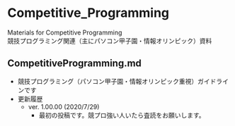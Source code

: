 # Competitive_Programming
Materials for Competitive Programming  
競技プログラミング関連（主にパソコン甲子園・情報オリンピック）資料

## CompetitiveProgramming.md
- 競技プログラミング（パソコン甲子園・情報オリンピック重視）ガイドラインです
- 更新履歴
  - ver. 1.00.00 (2020/7/29)  
    - 最初の投稿です。競プロ強い人いたら査読をお願いします。

